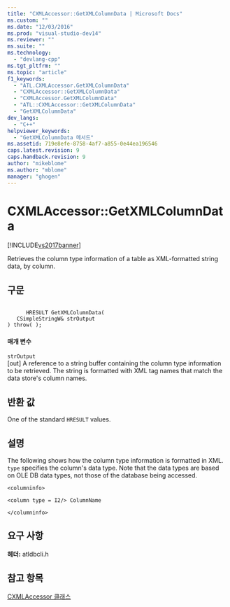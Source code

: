 ```yaml
---
title: "CXMLAccessor::GetXMLColumnData | Microsoft Docs"
ms.custom: ""
ms.date: "12/03/2016"
ms.prod: "visual-studio-dev14"
ms.reviewer: ""
ms.suite: ""
ms.technology: 
  - "devlang-cpp"
ms.tgt_pltfrm: ""
ms.topic: "article"
f1_keywords: 
  - "ATL.CXMLAccessor.GetXMLColumnData"
  - "CXMLAccessor::GetXMLColumnData"
  - "CXMLAccessor.GetXMLColumnData"
  - "ATL::CXMLAccessor::GetXMLColumnData"
  - "GetXMLColumnData"
dev_langs: 
  - "C++"
helpviewer_keywords: 
  - "GetXMLColumnData 메서드"
ms.assetid: 719e8efe-8758-4af7-a855-0e44ea196546
caps.latest.revision: 9
caps.handback.revision: 9
author: "mikeblome"
ms.author: "mblome"
manager: "ghogen"
---
```

# CXMLAccessor::GetXMLColumnData
[!INCLUDE[vs2017banner](../../assembler/inline/includes/vs2017banner.md)]

Retrieves the column type information of a table as XML\-formatted string data, by column.  
  
## 구문  
  
```  
  
      HRESULT GetXMLColumnData(   
   CSimpleStringW& strOutput    
) throw( );  
```  
  
#### 매개 변수  
 `strOutput`  
 \[out\] A reference to a string buffer containing the column type information to be retrieved.  The string is formatted with XML tag names that match the data store's column names.  
  
## 반환 값  
 One of the standard `HRESULT` values.  
  
## 설명  
 The following shows how the column type information is formatted in XML.  `type` specifies the column's data type.  Note that the data types are based on OLE DB data types, not those of the database being accessed.  
  
 `<columninfo>`  
  
 `<column type = I2/> ColumnName`  
  
 `</columninfo>`  
  
## 요구 사항  
 **헤더:** atldbcli.h  
  
## 참고 항목  
 [CXMLAccessor 클래스](../../data/oledb/cxmlaccessor-class.md)